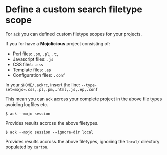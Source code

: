 # Define a custom search filetype scope

For `ack` you can defined custom filetype scopes for your projects.

If you for have a **Mojolicious** project consisting of:

- Perl files: `.pm`, `.pl`, `.t`,
- Javascript files: `.js`
- CSS files: `.css`
- Template files: `.ep`
- Configuration files: `.conf`

In your `$HOME/.ackrc`, insert the line: `--type-set=mojo=.css,.pl,.pm,.html,.js,.ep,.conf`

This mean you can `ack` across your complete project in the above file types avoiding logfiles etc.

`$ ack --mojo session`

Provides results accross the above filetypes.

`$ ack --mojo session --ignore-dir local`

Provides results accross the above filetypes, ignoring the `local/` directory populated by `carton`.
